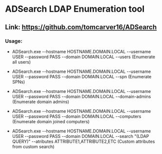 # ADSearch LDAP Enumeration tool

## Link: https://github.com/tomcarver16/ADSearch

### Usage:

 - ADSearch.exe --hostname HOSTNAME.DOMAIN.LOCAL --username USER --password PASS --domain DOMAIN.LOCAL --users (Enumerate all users)

 - ADSearch.exe --hostname HOSTNAME.DOMAIN.LOCAL --username USER --password PASS --domain DOMAIN.LOCAL --spn (Enumerate SPNs)

 - ADSearch.exe --hostname HOSTNAME.DOMAIN.LOCAL --username USER --password PASS --domain DOMAIN.LOCAL --domain-admins (Enumerate domain admins)

 - ADSearch.exe --hostname HOSTNAME.DOMAIN.LOCAL --username USER --password PASS --domain DOMAIN.LOCAL --computers (Enumerate domain joined computers)

 - ADSearch.exe --hostname HOSTNAME.DOMAIN.LOCAL --username USER --password PASS --domain DOMAIN.LOCAL --search "(LDAP QUERY)" --atributes ATTRIBUTE1,ATTRIBUTE2,ETC (Custom attributes from custom search)
